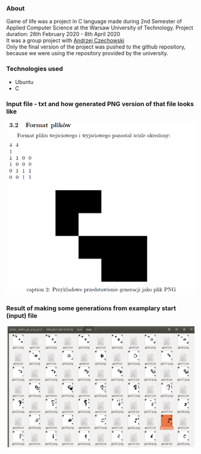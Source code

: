 ### About
Game of life was a project in C language made during 2nd Semester of Applied Computer Science at the Warsaw University of Technology.
Project duration: 26th February 2020 - 8th April 2020
<br>
It was a group project with <a href="https://github.com/czechoa">Andrzej Czechowski</a>
<br>
Only the final version of the project was pushed to the github repository, because we were using the repository provided by the university.

### Technologies used
* Ubuntu 
* C

### Input file - txt and how generated PNG version of that file looks like
<img src="https://github.com/zakrzewskib/Gra-W-Zycie/blob/main/docs/input.PNG" width="600px">

### Result of making some generations from examplary start (input) file
<img src="https://github.com/zakrzewskib/Gra-W-Zycie/blob/main/docs/results.PNG" width="600px">
